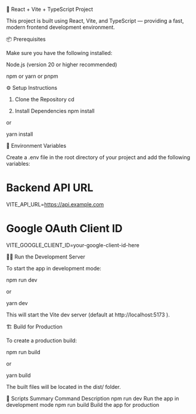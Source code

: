 🚀 React + Vite + TypeScript Project

This project is built using React, Vite, and TypeScript — providing a fast, modern frontend development environment.

📦 Prerequisites

Make sure you have the following installed:

Node.js
(version 20 or higher recommended)

npm
or yarn
or pnpm

⚙️ Setup Instructions

1. Clone the Repository
   cd <project-folder>

2. Install Dependencies
   npm install

or

yarn install

🧩 Environment Variables

Create a .env file in the root directory of your project and add the following variables:

# Backend API URL

VITE_API_URL=https://api.example.com

# Google OAuth Client ID

VITE_GOOGLE_CLIENT_ID=your-google-client-id-here


🏃‍♂️ Run the Development Server

To start the app in development mode:

npm run dev

or

yarn dev

This will start the Vite dev server (default at http://localhost:5173
).

🏗️ Build for Production

To create a production build:

npm run build

or

yarn build

The built files will be located in the dist/ folder.

🧰 Scripts Summary
Command Description
npm run dev Run the app in development mode
npm run build Build the app for production

